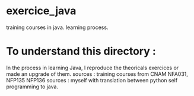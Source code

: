 # exercice_java
training courses in java. learning process.

# To understand this directory : 
In the process in learning Java, I reproduce the theoricals exercices or made an upgrade of them.
sources : training courses from CNAM NFA031, NFP135 NFP136
sources : myself with translation between python self programming to java.
